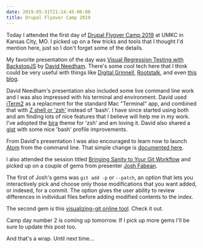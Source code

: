 ```yaml
---
date: 2019-05-31T21:14:45-06:00
title: Drupal Flyover Camp 2019
---
```


Today I attended the first day of [Drupal Flyover Camp 2019](https://www.flyovercamp.org/) at UMKC in Kansas City, MO.  I picked up on a few tricks and tools that I thought I'd mention here, just so I don't forget some of the details.

My favorite presentation of the day was [Visual Regression Testing with BackstopJS](http://visual-regression.davidneedham.me) by [David Needham](https://twitter.com/davidneedham). There's some cool tech here that I think could be very useful with things like [Digital Grinnell](https://digital.grinnell.edu), [Rootstalk](https://rootstalk.grinnell.edu), and even [this blog](https://static.grinnell.edu/blogs/McFateM).

David Needham's presentation also included some live command line work and I was also impressed with his terminal and environment.  David used [iTerm2](https://www.iterm2.com/index.html) as a replacment for the standard Mac "Terminal" app, and combined that with [Z shell or 'zsh'](https://en.wikipedia.org/wiki/Z_shell#Oh_My_Zsh) instead of 'bash'.  I have since started using both and am finding lots of nice features that I believe will help me in my work.  I've adopted the [bira](https://github.com/robbyrussell/oh-my-zsh/wiki/themes#bira) theme for 'zsh' and am loving it.  David also shared a [gist](https://gist.github.com/davidneedham/4014378) with some nice 'bash' profile improvements.

From David's presentation I was also encouraged to learn now to launch [Atom](https://atom.io/) from the command line.  That simple change is [documented here](https://www.google.com/search?client=firefox-b-1-d&q=launch+atom+from+the+command+line).  

I also attended the session titled [Bringing Sanity to Your Git Workflow](https://www.flyovercamp.org/schedule/bringing-sanity-your-git-flow) and picked up on a couple of gems from presenter [Josh Fabean](https://www.drupal.org/u/joshfabean).  

The first of Josh's gems was `git add -p` or `--patch`, an option that lets you interactively pick and choose only those modifications that you want added, or indexed, for a commit.  The option gives the user ability to review differences in individual files before adding modified contents to the index.

The second gem is this [visualizing-git online tool](https://git-school.github.io/visualizing-git/).  Check it out.

Camp day number 2 is coming up tomorrow.  If I pick up more gems I'll be sure to update this post too. 

And that's a wrap.  Until next time...
